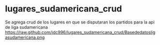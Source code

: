 # lugares_sudamericana_crud
Se agrega crud de los lugares en que se disputaran los partidos para la api de liga sudamericana
https://raw.github.com/jdc996/lugares_sudamericana_crud/Basededatosligasudamericana.png
